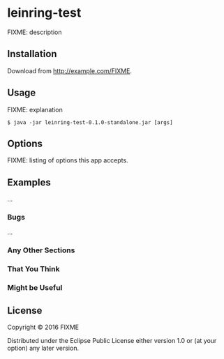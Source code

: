 # leinring-test

FIXME: description

## Installation

Download from http://example.com/FIXME.

## Usage

FIXME: explanation

    $ java -jar leinring-test-0.1.0-standalone.jar [args]

## Options

FIXME: listing of options this app accepts.

## Examples

...

### Bugs

...

### Any Other Sections
### That You Think
### Might be Useful

## License

Copyright © 2016 FIXME

Distributed under the Eclipse Public License either version 1.0 or (at
your option) any later version.
